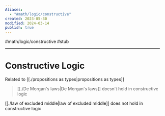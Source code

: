 ```yaml
---
Aliases:
  - "#math/logic/constructive"
created: 2023-05-30
modified: 2024-03-14
publish: true
---
```


#math/logic/constructive #stub 

---
# Constructive Logic
Related to [[./propositions as types|propositions as types]]

> [[./De Morgan's laws|De Morgan's laws]] doesn't hold in constructive logic

[[./law of excluded middle|law of excluded middle]] does not hold in constructive logic